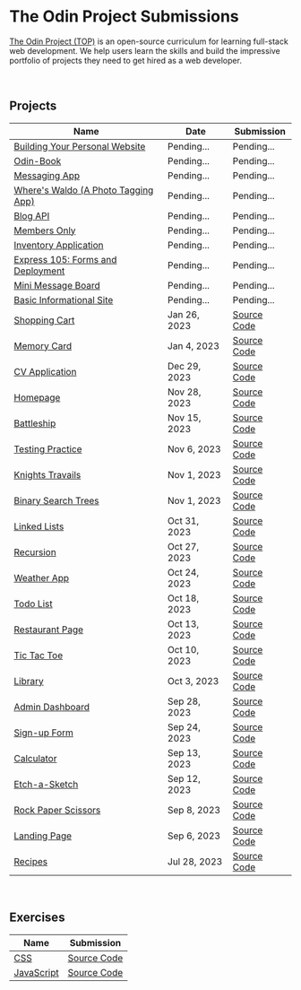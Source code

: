 # The Odin Project Submissions

[The Odin Project (TOP)](https://www.theodinproject.com/) is an open-source curriculum for learning full-stack web development. We help users learn the skills and build the impressive portfolio of projects they need to get hired as a web developer.

<br/>

## Projects

| Name | Date | Submission
| ---- | ---- | -----------
| [Building Your Personal Website](https://www.theodinproject.com/lessons/node-path-getting-hired-building-your-personal-website) | Pending... | Pending...
| [Odin-Book](https://www.theodinproject.com/lessons/nodejs-odin-book) | Pending... | Pending...
| [Messaging App](https://www.theodinproject.com/lessons/nodejs-messaging-app) | Pending... | Pending...
| [Where's Waldo (A Photo Tagging App)](https://www.theodinproject.com/lessons/nodejs-where-s-waldo-a-photo-tagging-app) | Pending... | Pending...
| [Blog API](https://www.theodinproject.com/lessons/nodejs-blog-api) | Pending... | Pending...
| [Members Only](https://www.theodinproject.com/lessons/nodejs-members-only) | Pending... | Pending...
| [Inventory Application](https://www.theodinproject.com/lessons/nodejs-inventory-application) | Pending... | Pending...
| [Express 105: Forms and Deployment](https://www.theodinproject.com/lessons/nodejs-express-105-forms-and-deployment) | Pending... | Pending...
| [Mini Message Board](https://www.theodinproject.com/lessons/nodejs-mini-message-board) | Pending... | Pending...
| [Basic Informational Site](https://www.theodinproject.com/lessons/nodejs-basic-informational-site) | Pending... | Pending...
| [Shopping Cart](https://www.theodinproject.com/lessons/node-path-react-new-shopping-cart) | Jan 26, 2023 | [Source Code](https://github.com/jesusgraterol/shopping-cart-top)
| [Memory Card](https://www.theodinproject.com/lessons/node-path-react-new-memory-card) | Jan 4, 2023 | [Source Code](https://github.com/jesusgraterol/memory-card-top)
| [CV Application](https://www.theodinproject.com/lessons/node-path-react-new-cv-application) | Dec 29, 2023 | [Source Code](https://github.com/jesusgraterol/cv-application-top)
| [Homepage](https://www.theodinproject.com/lessons/node-path-advanced-html-and-css-homepage) | Nov 28, 2023 | [Source Code](https://github.com/jesusgraterol/maryluna)
| [Battleship](https://www.theodinproject.com/lessons/node-path-javascript-battleship) | Nov 15, 2023 | [Source Code](https://github.com/jesusgraterol/battleship-top)
| [Testing Practice](https://www.theodinproject.com/lessons/node-path-javascript-testing-practice) | Nov 6, 2023 | [Source Code](https://github.com/jesusgraterol/testing-practice-top)
| [Knights Travails](https://www.theodinproject.com/lessons/javascript-knights-travails) | Nov 1, 2023 | [Source Code](https://github.com/jesusgraterol/knights-travails-top)
| [Binary Search Trees](https://www.theodinproject.com/lessons/javascript-binary-search-trees) | Nov 1, 2023 | [Source Code](https://github.com/jesusgraterol/binary-search-trees-top)
| [Linked Lists](https://www.theodinproject.com/lessons/javascript-linked-lists) | Oct 31, 2023 | [Source Code](https://github.com/jesusgraterol/linked-lists-top)
| [Recursion](https://www.theodinproject.com/lessons/javascript-recursion) | Oct 27, 2023 | [Source Code](https://github.com/jesusgraterol/recursion-top)
| [Weather App](https://www.theodinproject.com/lessons/node-path-javascript-weather-app) | Oct 24, 2023 | [Source Code](https://github.com/jesusgraterol/weather-top)
| [Todo List](https://www.theodinproject.com/lessons/node-path-javascript-todo-list) | Oct 18, 2023 | [Source Code](https://github.com/jesusgraterol/todo-list-top)
| [Restaurant Page](https://www.theodinproject.com/lessons/node-path-javascript-restaurant-page) | Oct 13, 2023 | [Source Code](https://github.com/jesusgraterol/restaurant-top)
| [Tic Tac Toe](https://www.theodinproject.com/lessons/node-path-javascript-tic-tac-toe) | Oct 10, 2023 | [Source Code](https://github.com/jesusgraterol/tictactoe-top)
| [Library](https://www.theodinproject.com/lessons/node-path-javascript-library) | Oct 3, 2023 | [Source Code](https://github.com/jesusgraterol/library-top)
| [Admin Dashboard](https://www.theodinproject.com/lessons/node-path-intermediate-html-and-css-admin-dashboard) | Sep 28, 2023 | [Source Code](https://github.com/jesusgraterol/admin-dashboard-top)
| [Sign-up Form](https://www.theodinproject.com/lessons/node-path-intermediate-html-and-css-sign-up-form) | Sep 24, 2023 | [Source Code](https://github.com/jesusgraterol/sign-up-form-top)
| [Calculator](https://www.theodinproject.com/lessons/foundations-calculator) | Sep 13, 2023 | [Source Code](https://github.com/jesusgraterol/calculator-top)
| [Etch-a-Sketch](https://www.theodinproject.com/lessons/foundations-etch-a-sketch) | Sep 12, 2023 | [Source Code](https://github.com/jesusgraterol/etch-a-sketch)
| [Rock Paper Scissors](https://www.theodinproject.com/lessons/foundations-rock-paper-scissors) | Sep 8, 2023 | [Source Code](https://github.com/jesusgraterol/rock-paper-scissors-top)
| [Landing Page](https://www.theodinproject.com/lessons/foundations-landing-page) | Sep 6, 2023 | [Source Code](https://github.com/jesusgraterol/caribbeankidz)
| [Recipes](https://www.theodinproject.com/lessons/foundations-recipes) | Jul 28, 2023 | [Source Code](https://github.com/jesusgraterol/odin-recipes)




<br/>

## Exercises 

| Name | Submission
| ---- | -----------
| [CSS](https://github.com/TheOdinProject/css-exercises) | [Source Code](https://github.com/jesusgraterol/css-exercises)
| [JavaScript](https://github.com/TheOdinProject/javascript-exercises) | [Source Code](https://github.com/jesusgraterol/javascript-exercises-top)